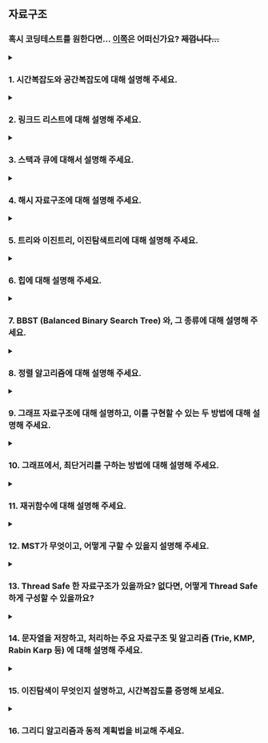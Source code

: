 ## 자료구조
### 혹시 코딩테스트를 원한다면... [이쪽](https://github.com/VSFe/Algorithm_Study)은 어떠신가요? ~~제껍니다...~~

<details>
  <summary><h3>1. 시간복잡도와 공간복잡도에 대해 설명해 주세요.</h3></summary>
<ul>
<li> Big-O, Big-Theta, Big-Omega 에 대해 설명해 주세요.</li>
<li> 다른 것을 사용하지 않고, Big-O를 사용하는 이유가 있을까요?</li>
<li> O(1)은 O(N^2) 보다 무조건적으로 빠른가요?</li>
</ul>
</details>

<details>
  <summary><h3>2. 링크드 리스트에 대해 설명해 주세요.</h3></summary>
<ul>
<li> 일반 배열과, 링크드 리스트를 비교해 주세요.</li>
<li> 링크드 리스트를 사용해서 구현할 수 있는 다른 자료구조에 대해 설명해 주세요.</li>
</ul>
</details>

<details>
  <summary><h3>3. 스택과 큐에 대해서 설명해 주세요.</h3></summary>
<ul>
<li> 스택 2개로 큐를, 큐 2개로 스택을 만드는 방법과, 그 시간복잡도에 대해 설명해 주세요.</li>
<li> 시간복잡도를 유지하면서, 배열로 스택과 큐를 구현할 수 있을까요?</li>
<li> Prefix, Infix, Postfix 에 대해 설명하고, 이를 스택을 활용해서 계산/하는 방법에 대해 설명해 주세요.</li>
<li> Deque는 어떻게 구현할 수 있을까요? </li>
<li> (C++ 한정) Deque의 Random Access 시간복잡도는 O(1) 입니다. 이게 어떻게 가능한걸까요? </li>
</ul>
</details>

<details>
  <summary><h3>4. 해시 자료구조에 대해 설명해 주세요.</h3></summary>
<ul>
<li> 값이 주어졌을 때, 어떻게 하면 충돌이 최대한 적은 해시 함수를 설계할 수 있을까요?</li>
<li> 해시값이 충돌했을 때, 어떤 방식으로 처리할 수 있을까요?</li>
<li> 본인이 사용하는 언어에서는, 어떤 방식으로 해시 충돌을 처리하나요?</li>
<li> Double Hashing 의 장점과 단점에 대해서 설명하고, 단점을 어떻게 해결할 수 있을지 설명해 주세요.</li>
<li> Load Factor에 대해 설명해 주세요. 본인이 사용하는 언어에서의 해시 자료구조는 Load Factor에 관련한 정책이 어떻게 구성되어 있나요?</li>
<li> 다른 자료구조와 비교하여, 해시 테이블은 멀티스레드 환경에서 심각한 수준의 Race Condition 문제에 빠질 위험이 있습니다. 성능 감소를 최소화 한 채로 해당 문제를 해결할 수 있는 방법을 설계해 보세요.</li>
</ul>
</details>

 <details>
  <summary><h3>5. 트리와 이진트리, 이진탐색트리에 대해 설명해 주세요.</h3></summary>
<ul>
<li> 그래프와 트리의 차이가 무엇인가요?</li>
<li> 이진탐색트리에서 중위 탐색을 하게 되면, 그 결과는 어떤 의미를 가지나요?</li>
<li> 이진탐색트리의 주요 연산에 대한 시간복잡도를 설명하고, 왜 그런 시간복잡도가 도출되는지 설명해 주세요.</li>
<li> 이진탐색트리의 한계점에 대해 설명해주세요.</li>
<li> 이진탐색트리의 값 삽입, 삭제 방법에 대해 설명하고, 어떤식으로 값을 삽입하면 편향이 발생할까요?</li>
<li> 이진탐색트리와 동일한 로직을 사용하면, 삼진탐색트리도 정의할 수 있을까요? 안 된다면, 그 이유에 대해 설명해 주세요.</li>
</ul>
</details>   

 <details>
  <summary><h3>6. 힙에 대해 설명해 주세요.</h3></summary>
<ul>
<li> 힙을 배열로 구현한다고 가정하면, 어떻게 값을 저장할 수 있을까요?</li>
<li> 힙의 삽입, 삭제 방식에 대해 설명하고, 왜 이진탐색트리와 달리 편향이 발생하지 않는지 설명해 주세요.</li>
<li> 힙 정렬의 시간복잡도는 어떻게 되나요? Stable 한가요?</li>
</ul>
</details>   

 <details>
  <summary><h3>7. BBST (Balanced Binary Search Tree) 와, 그 종류에 대해 설명해 주세요.</h3></summary>
<ul>
<li> Red Black Tree는 어떻게 균형을 유지할 수 있을까요?</li>
<li> Red Black Tree의 주요 성질 4가지에 대해 설명해 주세요.</li>
<li> 2-3-4 Tree, AVL Tree 등의 다른 BBST 가 있음에도, 왜 Red Black Tree가 많이 사용될까요?</li>
</ul>
</details>   

 <details>
  <summary><h3>8. 정렬 알고리즘에 대해 설명해 주세요.</h3></summary>
<ul>
<li> Quick Sort와 Merge Sort를 비교해 주세요.</li>
<li> Quick Sort에서 O(N^2)이 걸리는 예시를 들고, 이를 개선할 수 있는 방법에 대해 설명해 주세요.</li>
<li> Stable Sort가 무엇이고, 어떤 정렬 알고리즘이 Stable 한지 설명해 주세요.</li>
<li> Merge Sort를 재귀를 사용하지 않고 구현할 수 있을까요?</li>
<li> Radix Sort에 대해 설명해 주세요.</li>
<li> Bubble, Selection, Insertion Sort의 속도를 비교해 주세요. </li>
<li> 값이 <strong>거의</strong> 정렬되어 있거나, 아예 정렬되어 있다면, 위 세 알고리즘의 성능 비교 결과는 달라질까요? </li>
<li> 본인이 사용하고 있는 언어에선, 어떤 정렬 알고리즘을 사용하여 정렬 함수를 제공하고 있을까요? </li>
<li> 정렬해야 하는 데이터는 50G 인데, 메모리가 4G라면, 어떤 방식으로 정렬을 진행할 수 있을까요? </li>
</ul>
</details>   

 <details>
  <summary><h3>9. 그래프 자료구조에 대해 설명하고, 이를 구현할 수 있는 두 방법에 대해 설명해 주세요.</h3></summary>
<ul>
<li> 각 방법에 대해, "두 정점이 연결되었는지" 확인하는 시간복잡도와 "한 정점에 연결된 모든 정점을 찾는" 시간복잡도, 그리고 공간복잡도를 비교해 주세요.</li>
<li> 정점의 개수가 N개, 간선의 개수가 N^3 개라면, 어떤 방식으로 구현하는 것이 효율적일까요? </li>
<li> 사이클이 없는 그래프는 모두 트리인가요? 그렇지 않다면, 예시를 들어주세요.</li>
</ul>
</details>   

 <details>
  <summary><h3>10. 그래프에서, 최단거리를 구하는 방법에 대해 설명해 주세요.</h3></summary>
<ul>
<li> 트리에서는 어떤 방식으로 최단거리를 구할 수 있을까요? (위 방법을 사용하지 않고) </li>
<li> 다익스트라 알고리즘에서, 힙을 사용하지 않고 구현한다면 시간복잡도가 어떻게 변화할까요? </li>
<li> 정점의 개수가 N개, 간선의 개수가 N^3 개라면, 어떤 알고리즘이 효율적일까요?</li>
<li> A* 알고리즘에 대해 설명해 주세요. 이 알고리즘은 다익스트라와 비교해서 어떤 성능을 낼까요? </li>
<li> 음수 간선이 있을 때와, 음수 사이클이 있을 때 각각 어떤 최단거리 알고리즘을 사용해야 하는지 설명해 주세요. </li>
</ul>
</details>   

 <details>
  <summary><h3>11. 재귀함수에 대해 설명해 주세요.</h3></summary>
<ul>
<li> 재귀 함수의 동작 과정을 Call Stack을 활용해서 설명해 주세요.</li>
<li> 언어의 스펙에 따라, 재귀함수의 최적화를 진행해주는 경우가 있습니다. 어떤 경우에 재귀함수의 최적화가 가능하며, 이를 어떻게 최적화 할 수 있을지 설명해 주세요.</li>
</ul>
</details>   

 <details>
  <summary><h3>12. MST가 무엇이고, 어떻게 구할 수 있을지 설명해 주세요.</h3></summary>
<ul>
<li> Kruskal 알고리즘에서 사용하는 Union-Find 자료구조에 대해 설명해 주세요.</li>
<li> Kruskal 과 Prim 중, 어떤 것이 더 빠를까요?</li>
<li> Kruskal 과 Prim 알고리즘을 통해 얻어진 결과물은 무조건 트리인가요? 만약 그렇다면 증명해 주세요. 그렇지 않다면, 반례를 설명해 주세요. </li>
</ul>
</details>   

 <details>
  <summary><h3>13. Thread Safe 한 자료구조가 있을까요? 없다면, 어떻게 Thread Safe 하게 구성할 수 있을까요?</h3></summary>
<ul>
<li> 배열의 길이를 알고 있다면, 조금 더 빠른 Thread Safe 한 연산을 만들 순 없을까요?</li>
<li> 사용하고 있는 언어의 자료구조는 Thread Safe 한가요? 그렇지 않다면, Thread Safe 한 Wrapped Data Structure 를 제공하고 있나요?</li>
</ul>
</details>  

 <details>
  <summary><h3>14. 문자열을 저장하고, 처리하는 주요 자료구조 및 알고리즘 (Trie, KMP, Rabin Karp 등) 에 대해 설명해 주세요.</h3></summary>
<ul>
</ul>
</details>  

 <details>
  <summary><h3>15. 이진탐색이 무엇인지 설명하고, 시간복잡도를 증명해 보세요.</h3></summary>
<ul>
<li> Lower Bound, Upper Bound 는 무엇이고, 이를 어떻게 구현할 수 있을까요?</li>
<li> 이진탐색의 논리를 적용하여 삼진탐색을 작성한다고 가정한다면, 시간복잡도는 어떻게 변화할까요? (실제 존재하는 삼진탐색 알고리즘은 무시하세요!)</li>
<li> 기존 이진탐색 로직에서 부등호의 범위가 바뀐다면, (ex. <= 라면 <로, <이라면 <= 로) 결과가 달라질까요?</li>
</ul>
</details>  

 <details>
  <summary><h3>16. 그리디 알고리즘과 동적 계획법을 비교해 주세요.</h3></summary>
<ul>
<li> 그렇다면, 어떤 경우에 각각의 기법을 사용할 수 있을까요?</li>
<li> 그렇다면, 동적 계획법으로 풀 수 있는 모든 문제는 재귀로 변환하여 풀 수 있나요?</li>
</ul>
</details>  
